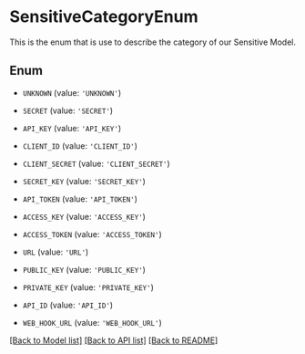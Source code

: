 # SensitiveCategoryEnum

This is the enum that is use to describe the category of our Sensitive Model.

## Enum

* `UNKNOWN` (value: `'UNKNOWN'`)

* `SECRET` (value: `'SECRET'`)

* `API_KEY` (value: `'API_KEY'`)

* `CLIENT_ID` (value: `'CLIENT_ID'`)

* `CLIENT_SECRET` (value: `'CLIENT_SECRET'`)

* `SECRET_KEY` (value: `'SECRET_KEY'`)

* `API_TOKEN` (value: `'API_TOKEN'`)

* `ACCESS_KEY` (value: `'ACCESS_KEY'`)

* `ACCESS_TOKEN` (value: `'ACCESS_TOKEN'`)

* `URL` (value: `'URL'`)

* `PUBLIC_KEY` (value: `'PUBLIC_KEY'`)

* `PRIVATE_KEY` (value: `'PRIVATE_KEY'`)

* `API_ID` (value: `'API_ID'`)

* `WEB_HOOK_URL` (value: `'WEB_HOOK_URL'`)

[[Back to Model list]](../README.md#documentation-for-models) [[Back to API list]](../README.md#documentation-for-api-endpoints) [[Back to README]](../README.md)


